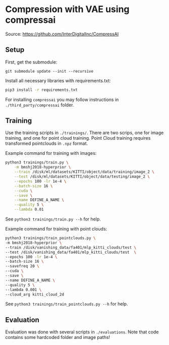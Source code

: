 # Compression with VAE using compressai

Source: https://github.com/InterDigitalInc/CompressAI

## Setup
First, get the submodule:
````
git submodule update --init --recursive
````
Install all necessary libraries with requirements.txt:
```bash
pip3 install -r requirements.txt
```
For installing ``compressai`` you may follow instructions in ``./third_party/compressai`` folder.

## Training
Use the training scripts in `./trainings/`. There are two scrips, one for image training, and one for point cloud training. Point Cloud training requires transformed pointclouds in `.npz` format.

Example command for training with images:
```bash
python3 trainings/train.py \
    -m bmshj2018-hyperprior \
    --train /disk/ml/datasets/KITTI/object/data/training/image_2 \
    --test /disk/ml/datasets/KITTI/object/data/testing/image_2 \
    --epochs 100 -lr 1e-4 \
    --batch-size 16 \
    --cuda \
    --save \
    --name DEFINE_A_NAME \
    --quality 5 \
    --lambda 0.01 
```
See `python3 trainings/train.py --h` for help.

Example command for training with point clouds:
```bash
python3 trainings/train_pointclouds.py \
-m bmshj2018-hyperprior \
--train /disk/vanishing_data/fa401/mlp_kitti_clouds/test \
--test /disk/vanishing_data/fa401/mlp_kitti_clouds/test  \
--epochs 100 -lr 1e-4 \
--batch-size 16 \
--savefreq 20 \
--cuda \
--save \
--name DEFINE_A_NAME \
--quality 5 \
--lambda 0.001 \
--cloud_arg kitti_cloud_2d
```
See `python3 trainings/train_pointclouds.py --h` for help.

## Evaluation
Evaluation was done with several scripts in `./evaluations`. Note that code contains some hardcoded folder and image paths!
